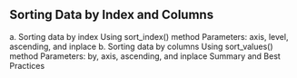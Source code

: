 ## Sorting Data by Index and Columns
a. Sorting data by index
Using sort_index() method
Parameters: axis, level, ascending, and inplace
b. Sorting data by columns
Using sort_values() method
Parameters: by, axis, ascending, and inplace
Summary and Best Practices
